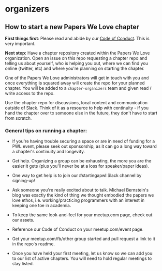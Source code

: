 # organizers

## How to start a new Papers We Love chapter

**First things first**: Please read and abide by our [Code of Conduct](https://github.com/papers-we-love/papers-we-love/blob/master/CODE_OF_CONDUCT.md). This is very important.

**Next step:** Have a chapter repository created within the Papers We Love organization. Open an issue on this repo requesting a chapter repo and telling us about yourself, who is helping you out, where we can find you online (twitter, etc) and where you're planning on starting the chapter.

One of the Papers We Love administrators will get in touch with you and once everything is squared away will create the repo for your planned chapter. You will be added to a `chapter-organizers` team and given read / write access to the repo.

Use the chapter repo for discussions, local content and communication outside of Slack. Think of it as a resource to help with continuity - if you hand the chapter over to someone else in the future, they don't have to start from scratch.

### General tips on running a chapter:

* If you're having trouble securing a space or are in need of funding for a PWL event, please seek out sponsorship, as it can go a long way toward a chapter's continuity and longevity.

* Get help. Organizing a group can be exhausting, the more you are the easier it gets (plus you'll never be at a loss for speaker/paper ideas).

* One way to get help is to join our #startingapwl Slack channel by signing-up!

* Ask someone you're really excited about to talk. Michael Bernstein's blog was exactly the kind of thing we thought embodied the papers we love ethos, i.e. working/practicing programmers with an interest in keeping one toe in academia.

* To keep the same look-and-feel for your meetup.com page, check out our assets.

* Reference our Code of Conduct on your meetup.com/event page.

* Get your meetup.com/fb/other group started and pull request a link to it in the repo's readme.

* Once you have held your first meeting, let us know so we can add you to our list of active chapters. You will need to hold regular meetings to stay listed.
